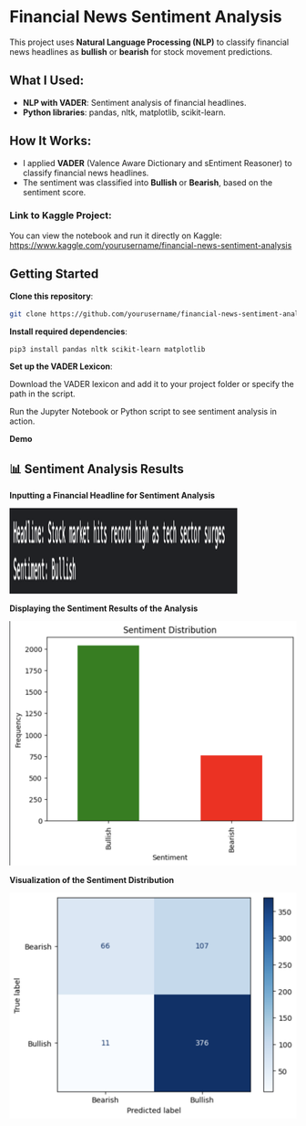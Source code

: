 # Financial News Sentiment Analysis

This project uses **Natural Language Processing (NLP)** to classify financial news headlines as **bullish** or **bearish** for stock movement predictions.

## What I Used:
- **NLP with VADER**: Sentiment analysis of financial headlines.
- **Python libraries**: pandas, nltk, matplotlib, scikit-learn.
  
## How It Works:
- I applied **VADER** (Valence Aware Dictionary and sEntiment Reasoner) to classify financial news headlines.
- The sentiment was classified into **Bullish** or **Bearish**, based on the sentiment score.

### Link to Kaggle Project:
You can view the notebook and run it directly on Kaggle:  
https://www.kaggle.com/yourusername/financial-news-sentiment-analysis

## Getting Started

**Clone this repository**:
```bash
git clone https://github.com/yourusername/financial-news-sentiment-analysis.git
```

**Install required dependencies**:
```bash
pip3 install pandas nltk scikit-learn matplotlib
```

**Set up the VADER Lexicon**:

Download the VADER lexicon and add it to your project folder or specify the path in the script.

Run the Jupyter Notebook or Python script to see sentiment analysis in action.

**Demo**

## 📊 Sentiment Analysis Results  

**Inputting a Financial Headline for Sentiment Analysis**  
<p align="left">
  <img src="./assets/screenshots/output1.png" alt="Financial Headline Results" width="400" height="150">
</p>  

**Displaying the Sentiment Results of the Analysis**  
<p align="left">
  <img src="./assets/screenshots/output2.png" alt="Sentiment Distribution" width="600">
</p>  

**Visualization of the Sentiment Distribution**  
<p align="left">
  <img src="./assets/screenshots/output3.png" alt="Visualization of Sentiment Distribution" width="600">
</p>  
